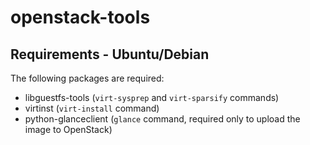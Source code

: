 openstack-tools
===============

Requirements - Ubuntu/Debian
----------------------------

The following packages are required:

* libguestfs-tools (``virt-sysprep`` and ``virt-sparsify`` commands)
* virtinst (``virt-install`` command)
* python-glanceclient (``glance`` command, required only to upload the
  image to OpenStack)
